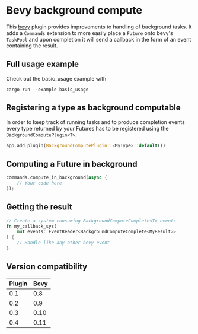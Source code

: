 # Bevy background compute

This [bevy](https://bevyengine.org) plugin provides improvements to handling of background tasks. It adds a `Commands` extension to more easily place a `Future` onto bevy's `TaskPool` and upon completion it will send a callback in the form of an event containing the result.

## Full usage example

Check out the basic_usage example with

`cargo run --example basic_usage`

## Registering a type as background computable

In order to keep track of running tasks and to produce completion events every type returned by your Futures has to be registered using the `BackgroundComputePlugin<T>`.

```rust ignore
app.add_plugin(BackgroundComputePlugin::<MyType>::default())
```

## Computing a Future in background

```rust ignore
commands.compute_in_background(async {
    // Your code here
});
```

## Getting the result

```rust ignore
// Create a system consuming BackgroundComputeComplete<T> events
fn my_callback_sys(
    mut events: EventReader<BackgroundComputeComplete<MyResult>>
) {
    // Handle like any other bevy event
}
```

## Version compatibility

Plugin | Bevy
--- | ---
0.1 | 0.8
0.2 | 0.9
0.3 | 0.10
0.4 | 0.11
